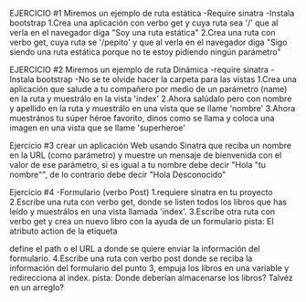 EJERCICIO #1
Miremos un ejemplo de ruta estática
-Require sinatra
-Instala bootstrap
1.Crea una aplicación con verbo get y cuya ruta sea '/'
que al verla en el navegador diga "Soy una ruta estática"
2.Crea una ruta con verbo get, cuya ruta se '/pepito' y que al verla
en el navegador diga "Sigo siendo una ruta estática porque no te estoy pidiendo ningún parámetro"

EJERCICIO #2
Miremos un ejemplo de ruta Dinámica
-require sinatra
-Instala bootstrap
-No se te olvide hacer la carpeta para las vistas
1.Crea una aplicación que salude a tu compañero por medio
de un parámetro (name) en la ruta y muestrálo en la vista 'index'
2.Ahora salúdalo pero con nombre y apellido en la ruta y muestrálo
en una vista que se llame 'nombre'
3.Ahora muestrános tu súper héroe favorito, dinos como se llama y coloca una imagen en una vista que se llame 'superheroe'

Ejercicio #3
crear un aplicación Web usando Sinatra que reciba un nombre en la URL (como parámetro) y muestre un mensaje de bienvenida con el valor de ese parámetro, si es igual a tu nombre debe decir "Hola "tu nombre"", de lo contrario debe decir "Hola Desconocido"


Ejercicio #4
-Formulario (verbo Post)
 1.requiere sinatra en tu proyecto
 2.Escribe una ruta con verbo get, donde se listen todos los libros que has leído y muestrálos en una vista llamada 'index'.
 3.Escribe otra ruta con verbo get y crea un nuevo libro con la ayuda de un formulario
 pista: El atributo action de la etiqueta <form> define el path o el URL
 a donde se quiere enviar la información del formulario.
 4.Escribe una ruta con verbo post donde se reciba la información del
 formulario del punto 3, empuja los libros en una variable y redirecciona al index.
 pista: Donde deberían almacenarse los libros? Talvéz en un arreglo?
